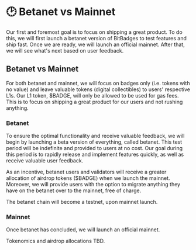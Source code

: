 # 🕑 Betanet vs Mainnet

Our first and foremost goal is to focus on shipping a great product. To do this, we will first launch a betanet version of BitBadges to test features and ship fast. Once we are ready, we will launch an official mainnet. After that, we will see what's next based on user feedback.

## Betanet vs Mainnet

For both betanet and mainnet, we will focus on badges only (i.e. tokens with no value) and leave valuable tokens (digital collectibles) to users' respective L1s.  Our L1 token, $BADGE, will only be allowed to be used for gas fees. This is to focus on shipping a great product for our users and not rushing anything.&#x20;

### Betanet

To ensure the optimal functionality and receive valuable feedback, we will begin by launching a beta version of everything, called betanet. This test period will be indefinite and provided to users at no cost. Our goal during this period is to rapidly release and implement features quickly, as well as receive valuable user feedback.

As an incentive, betanet users and validators will receive a greater allocation of airdrop tokens ($BADGE) when we launch the mainnet. Moreover, we will provide users with the option to migrate anything they have on the betanet over to the mainnet, free of charge.

The betanet chain will become a testnet, upon mainnet launch.

### Mainnet

Once betanet has concluded, we will launch an official mainnet. &#x20;

Tokenomics and airdrop allocations TBD.
